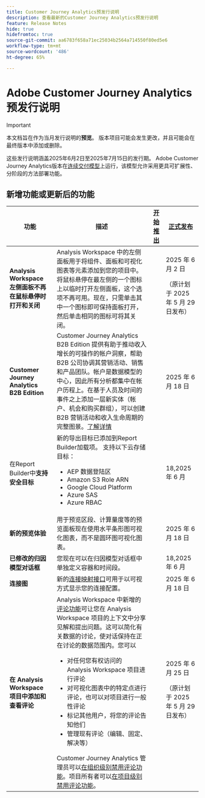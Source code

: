 ```yaml
---
title: Customer Journey Analytics预发行说明
description: 查看最新的Customer Journey Analytics预发行说明
feature: Release Notes
hide: true
hidefromtoc: true
source-git-commit: aa6783f658a71ec25034b2564a714550f80ed5e6
workflow-type: tm+mt
source-wordcount: '486'
ht-degree: 65%

---
```



# Adobe Customer Journey Analytics预发行说明

>[!IMPORTANT]
>
>本文档旨在作为当月发行说明的&#x200B;**预览**。 版本项目可能会发生更改，并且可能会在最终版本中添加或删除。

这些发行说明涵盖2025年6月2日至2025年7月15日的发行期。 Adobe Customer Journey Analytics版本在[连续交付模型](releases.md)上运行，该模型允许采用更具可扩展性、分阶段的方法部署功能。

## 新增功能或更新后的功能

| 功能 | 描述 | [开始推出](releases.md) | [正式发布](releases.md) |
| ----------- | ---------- | ------- | ---- |
| **Analysis Workspace 左侧面板不再在鼠标悬停时打开和关闭** | Analysis Workspace 中的左侧面板用于将组件、面板和可视化图表等元素添加到您的项目中。将鼠标悬停在最左侧的一个图标上以临时打开左侧面板，这个选项不再可用。现在，只需单击其中一个图标即可保持面板打开，然后单击相同的图标可将其关闭。 |  | 2025 年 6 月 2 日 <p>（原计划于 2025 年 5 月 29 日发布）</p> |
| **Customer Journey Analytics B2B Edition** | Customer Journey Analytics B2B Edition 提供有助于推动收入增长的可操作的帐户洞察，帮助 B2B 公司协调其营销活动、销售和产品团队。帐户是数据模型的中心，因此所有分析都集中在帐户历程上。在基于人员及时间的事件之上添加一层新实体（帐户、机会和购买群组），可以创建 B2B 营销活动和收入生命周期的完整图景。[了解详情](https://experienceleague.adobe.com/zh-hans/docs/analytics-platform/using/cja-overview/cja-b2b/cja-b2b-edition) |  | 2025 年 6 月 18 日 |
| 在Report Builder中&#x200B;**支持安全目标** | 新的导出目标已添加到Report Builder加载项。 支持以下云存储目标： <ul><li>AEP 数据登陆区</li><li>Amazon S3 Role ARN</li><li>Google Cloud Platform</li><li>Azure SAS</li><li>Azure RBAC</li></ul> |  | 18,2025 年 6 月 |
| **新的预览体验** | 用于预览区段、计算量度等的预览面板现在使用水平条形图可视化图表，而不是圆环图可视化图表。 |  | 2025 年 6 月 18 日 |
| **已修改的归因模型对话框** | 您现在可以在归因模型对话框中单独定义容器和时间段。 |  | 18,2025 年 6 月 |
| **连接图** | 新的[连接映射接口](https://experienceleague.adobe.com/en/docs/analytics-platform/using/cja-connections/create-connection#connection-map)可用于以可视方式显示您的连接配置。 |  | 2025 年 6 月 18 日 |
| **在 Analysis Workspace 项目中添加和查看评论** | Analysis Workspace 中新增的[评论功能](https://experienceleague.adobe.com/zh-hans/docs/analytics-platform/using/cja-workspace/build-workspace-project/comment-projects)可让您在 Analysis Workspace 项目的上下文中分享见解和提出问题。这可以简化有关数据的讨论，使对话保持在正在讨论的数据范围内。您可以 <ul><li>对任何您有权访问的 Analysis Workspace 项目进行评论</li><li>对可视化图表中的特定点进行评论，也可以对项目进行一般性评论</li><li>标记其他用户，将您的评论告知他们</li><li>管理现有评论（编辑、固定、解决等）</li></ul>Customer Journey Analytics 管理员可以[在组织级别禁用评论功能](https://experienceleague.adobe.com/zh-hans/docs/analytics-platform/using/cja-workspace/user-preferences#ims-organization-preferences)。项目所有者可以[在项目级别禁用评论功能](https://experienceleague.adobe.com/zh-hans/docs/analytics-platform/using/cja-workspace/build-workspace-project/create-projects)。 |  | 2025 年 6 月 25 日 <p>（原计划于 2025 年 5 月 29 日发布）</p> |

